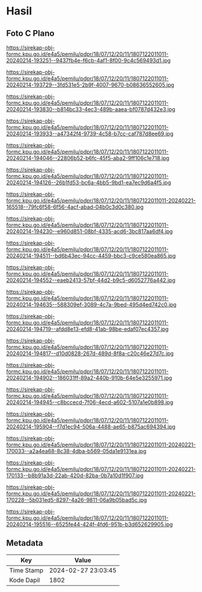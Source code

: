 # Hasil

## Foto C Plano

https://sirekap-obj-formc.kpu.go.id/e4a5/pemilu/pdpr/18/07/12/20/11/1807122011011-20240214-193251--9437fb4e-f6cb-4af1-8f00-9c4c569493d1.jpg

https://sirekap-obj-formc.kpu.go.id/e4a5/pemilu/pdpr/18/07/12/20/11/1807122011011-20240214-193729--3fd531e5-2b9f-4007-9670-b08636552605.jpg

https://sirekap-obj-formc.kpu.go.id/e4a5/pemilu/pdpr/18/07/12/20/11/1807122011011-20240214-193830--b814bc33-4ec3-489b-aaea-bf0787d432e3.jpg

https://sirekap-obj-formc.kpu.go.id/e4a5/pemilu/pdpr/18/07/12/20/11/1807122011011-20240214-193933--a47342f4-9739-4c58-b7cc-caf787d8ee69.jpg

https://sirekap-obj-formc.kpu.go.id/e4a5/pemilu/pdpr/18/07/12/20/11/1807122011011-20240214-194046--22806b52-b6fc-45f5-aba2-9ff106c1e718.jpg

https://sirekap-obj-formc.kpu.go.id/e4a5/pemilu/pdpr/18/07/12/20/11/1807122011011-20240214-194126--26b1fd53-bc6a-4bb5-9bd1-ea7ec9d6a4f5.jpg

https://sirekap-obj-formc.kpu.go.id/e4a5/pemilu/pdpr/18/07/12/20/11/1807122011011-20240221-165518--79fc6f58-6f56-4acf-abad-04b0c3d0c380.jpg

https://sirekap-obj-formc.kpu.go.id/e4a5/pemilu/pdpr/18/07/12/20/11/1807122011011-20240214-194230--e960d851-08bf-4335-acd6-3bc817aa6df4.jpg

https://sirekap-obj-formc.kpu.go.id/e4a5/pemilu/pdpr/18/07/12/20/11/1807122011011-20240214-194511--bd6b43ec-94cc-4459-bbc3-c9ce580ea865.jpg

https://sirekap-obj-formc.kpu.go.id/e4a5/pemilu/pdpr/18/07/12/20/11/1807122011011-20240214-194552--eaeb2413-57bf-44d2-b9c5-d6052776a442.jpg

https://sirekap-obj-formc.kpu.go.id/e4a5/pemilu/pdpr/18/07/12/20/11/1807122011011-20240214-194635--588309ef-3089-4c7a-9bed-495d4ed742c0.jpg

https://sirekap-obj-formc.kpu.go.id/e4a5/pemilu/pdpr/18/07/12/20/11/1807122011011-20240214-194719--afdd8e13-efd8-41ab-98be-edaf07ec4357.jpg

https://sirekap-obj-formc.kpu.go.id/e4a5/pemilu/pdpr/18/07/12/20/11/1807122011011-20240214-194817--d10d0828-267d-489d-8f8a-c20c46e27d7c.jpg

https://sirekap-obj-formc.kpu.go.id/e4a5/pemilu/pdpr/18/07/12/20/11/1807122011011-20240214-194902--186031ff-89a2-440b-910b-64e5e3255971.jpg

https://sirekap-obj-formc.kpu.go.id/e4a5/pemilu/pdpr/18/07/12/20/11/1807122011011-20240214-194945--c8bccecd-7f06-4ecd-a602-5107a1e0b898.jpg

https://sirekap-obj-formc.kpu.go.id/e4a5/pemilu/pdpr/18/07/12/20/11/1807122011011-20240214-195904--f7d1ec94-506a-4488-ae65-b875ac694394.jpg

https://sirekap-obj-formc.kpu.go.id/e4a5/pemilu/pdpr/18/07/12/20/11/1807122011011-20240221-170033--a2a4ea68-8c38-4dba-b569-05da1e9131ea.jpg

https://sirekap-obj-formc.kpu.go.id/e4a5/pemilu/pdpr/18/07/12/20/11/1807122011011-20240221-170133--b8b91a3d-22ab-420d-82ba-0b7a10d1f907.jpg

https://sirekap-obj-formc.kpu.go.id/e4a5/pemilu/pdpr/18/07/12/20/11/1807122011011-20240221-170228--5b031ed5-8297-4a26-9811-06a9b05bad5c.jpg

https://sirekap-obj-formc.kpu.go.id/e4a5/pemilu/pdpr/18/07/12/20/11/1807122011011-20240214-195516--6525fe44-424f-4fd6-951b-b3d652629905.jpg


## Metadata

| Key        | Value               |
| ---------- | ------------------- |
| Time Stamp | 2024-02-27 23:03:45 |
| Kode Dapil | 1802                |



